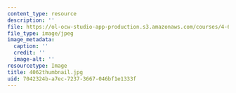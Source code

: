```yaml
---
content_type: resource
description: ''
file: https://ol-ocw-studio-app-production.s3.amazonaws.com/courses/4-614-religious-architecture-and-islamic-cultures-fall-2002/7042324ba7ec72373667046bf1e1333f_4062thumbnail.jpg
file_type: image/jpeg
image_metadata:
  caption: ''
  credit: ''
  image-alt: ''
resourcetype: Image
title: 4062thumbnail.jpg
uid: 7042324b-a7ec-7237-3667-046bf1e1333f
---
```

